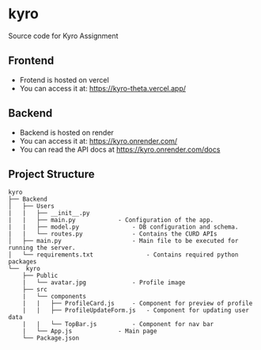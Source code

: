 # kyro
Source code for Kyro Assignment


## Frontend
- Frotend is hosted on vercel
- You can access it at: https://kyro-theta.vercel.app/

## Backend
- Backend is hosted on render
- You can access it at: https://kyro.onrender.com/
- You can read the API docs at https://kyro.onrender.com/docs

## Project Structure
    kyro
    ├── Backend     
    │   ├── Users
    |	|	├── __init__.py
	|	|	├── main.py		   	   - Configuration of the app.
	|	|	├── model.py		   	   - DB configuration and schema.
	|	|	└── routes.py		   	   - Contains the CURD APIs
    │   ├── main.py				   	   - Main file to be executed for running the server.
    │   └── requirements.txt			   - Contains required python packages
    └──  kyro
	    ├── Public
		|   └── avatar.jpg		   	   - Profile image
    	├── src
    	|   └── components
    	|	|	├── ProfileCard.js	   - Component for preview of profile
    	|	|	├── ProfileUpdateForm.js   - Component for updating user data
    	|	|	└── TopBar.js 		   - Component for nav bar
    	|	└── App.js			   - Main page
    	└── Package.json
    	
